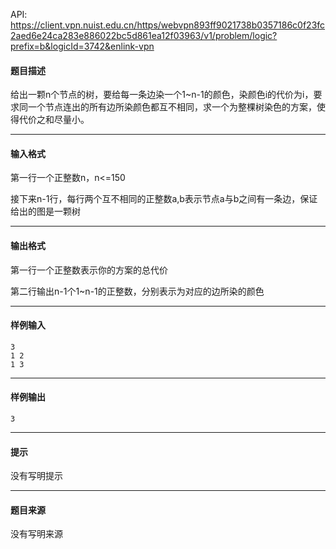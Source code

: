 API: https://client.vpn.nuist.edu.cn/https/webvpn893ff9021738b0357186c0f23fc2aed6e24ca283e886022bc5d861ea12f03963/v1/problem/logic?prefix=b&logicId=3742&enlink-vpn

#### 题目描述

给出一颗n个节点的树，要给每一条边染一个1~n-1的颜色，染颜色i的代价为i，要求同一个节点连出的所有边所染颜色都互不相同，求一个为整棵树染色的方案，使得代价之和尽量小。

---

#### 输入格式

第一行一个正整数n，n<=150

接下来n-1行，每行两个互不相同的正整数a,b表示节点a与b之间有一条边，保证给出的图是一颗树

---

#### 输出格式

第一行一个正整数表示你的方案的总代价

第二行输出n-1个1~n-1的正整数，分别表示为对应的边所染的颜色

---

#### 样例输入
```
3
1 2
1 3
```

---

#### 样例输出
```
3
```

---

#### 提示

没有写明提示

---

#### 题目来源

没有写明来源